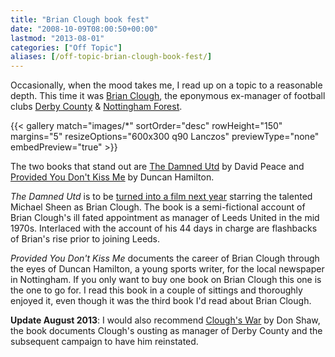 ```yaml
---
title: "Brian Clough book fest"
date: "2008-10-09T08:00:50+00:00"
lastmod: "2013-08-01"
categories: ["Off Topic"]
aliases: [/off-topic-brian-clough-book-fest/]
---
```


Occasionally, when the mood takes me, I read up on a topic to a reasonable depth. This time it was [Brian Clough](https://en.wikipedia.org/wiki/Brian_Clough), the eponymous ex-manager of football clubs [Derby County](https://en.wikipedia.org/wiki/Derby_County_F.C.) &amp; [Nottingham Forest](https://en.wikipedia.org/wiki/Nottingham_Forest_F.C.).

<!--more-->

{{< gallery match="images/*"
            sortOrder="desc"
            rowHeight="150"
            margins="5"
            resizeOptions="600x300 q90 Lanczos"
            previewType="none"
            embedPreview="true" >}}

The two books that stand out are [The Damned Utd](http://www.amazon.co.uk/Damned-Utd-David-Peace/dp/0571224261) by David Peace and [Provided You Don't Kiss Me](http://www.amazon.co.uk/Provided-You-Dont-Kiss-Me/dp/0007247117/) by Duncan Hamilton.

*The Damned Utd* is to be [turned into a film next year](https://en.wikipedia.org/wiki/The_Damned_United) starring the talented Michael Sheen as Brian Clough. The book is a semi-fictional account of Brian Clough's ill fated appointment as manager of Leeds United in the mid 1970s. Interlaced with the account of his 44 days in charge are flashbacks of Brian's rise prior to joining Leeds.

*Provided You Don't Kiss Me* documents the career of Brian Clough through the eyes of Duncan Hamilton, a young sports writer, for the local newspaper in Nottingham. If you only want to buy one book on Brian Clough this one is the one to go for. I read this book in a couple of sittings and thoroughly enjoyed it, even though it was the third book I'd read about Brian Clough.

**Update August 2013**: I would also recommend [Clough's War](http://www.amazon.co.uk/Cloughs-War-Don-Shaw/dp/0091928648/) by Don Shaw, the book documents Clough's ousting as manager of Derby County and the subsequent campaign to have him reinstated.
